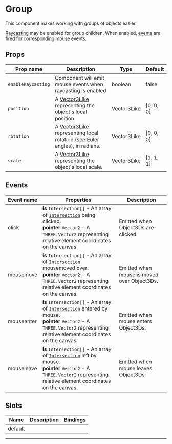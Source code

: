 # Group
This component makes working with groups of objects easier.

[Raycasting](/raycasting) may be enabled for group children. When enabled, [events](#events) are fired for corresponding mouse events.


## Props

| Prop name        | Description                                                                                     | Type        | Default            |
| ---------------- | ----------------------------------------------------------------------------------------------- | ----------- | ------------------ |
|` enableRaycasting `| Component will emit mouse events when raycasting is enabled                                     | boolean     | false              |
|` position         `| A [Vector3Like](/types#vector3like) representing the object's local position.                   | Vector3Like | [0, 0, 0] |
|` rotation         `| A [Vector3Like](/types#vector3like) representing local rotation (see Euler angles), in radians. | Vector3Like | [0, 0, 0] |
|` scale            `| A [Vector3Like](/types#vector3like) representing the object's local scale.                      | Vector3Like | [1, 1, 1] |

## Events

| Event name | Properties                                                                                                                                                                                                                                                                        | Description                                 |
| ---------- | --------------------------------------------------------------------------------------------------------------------------------------------------------------------------------------------------------------------------------------------------------------------------------- | ------------------------------------------- |
| click      | **is** `Intersection[]` - An array of [`Intersection`](https://github.com/three-types/three-ts-types/blob/master/types/three/src/core/Raycaster.d.ts#L16) being clicked.<br/>**pointer** `Vector2` - A `THREE.Vector2` representing relative element coordinates on the canvas    | Emitted when Object3Ds are clicked.         |
| mousemove  | **is** `Intersection[]` - An array of [`Intersection`](https://github.com/three-types/three-ts-types/blob/master/types/three/src/core/Raycaster.d.ts#L16) mousemoved over.<br/>**pointer** `Vector2` - A `THREE.Vector2` representing relative element coordinates on the canvas  | Emitted when mouse is moved over Object3Ds. |
| mouseenter | **is** `Intersection[]` - An array of [`Intersection`](https://github.com/three-types/three-ts-types/blob/master/types/three/src/core/Raycaster.d.ts#L16) entered by mouse.<br/>**pointer** `Vector2` - A `THREE.Vector2` representing relative element coordinates on the canvas | Emitted when mouse enters Object3Ds.        |
| mouseleave | **is** `Intersection[]` - An array of [`Intersection`](https://github.com/three-types/three-ts-types/blob/master/types/three/src/core/Raycaster.d.ts#L16) left by mouse.<br/>**pointer** `Vector2` - A `THREE.Vector2` representing relative element coordinates on the canvas    | Emitted when mouse leaves Object3Ds.        |

## Slots

| Name    | Description | Bindings |
| ------- | ----------- | -------- |
| default |             |          |

---

